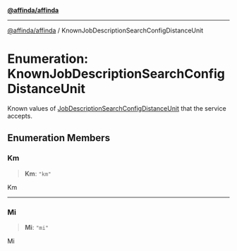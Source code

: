 [**@affinda/affinda**](../README.md)

***

[@affinda/affinda](../globals.md) / KnownJobDescriptionSearchConfigDistanceUnit

# Enumeration: KnownJobDescriptionSearchConfigDistanceUnit

Known values of [JobDescriptionSearchConfigDistanceUnit](../type-aliases/JobDescriptionSearchConfigDistanceUnit.md) that the service accepts.

## Enumeration Members

### Km

> **Km**: `"km"`

Km

***

### Mi

> **Mi**: `"mi"`

Mi
